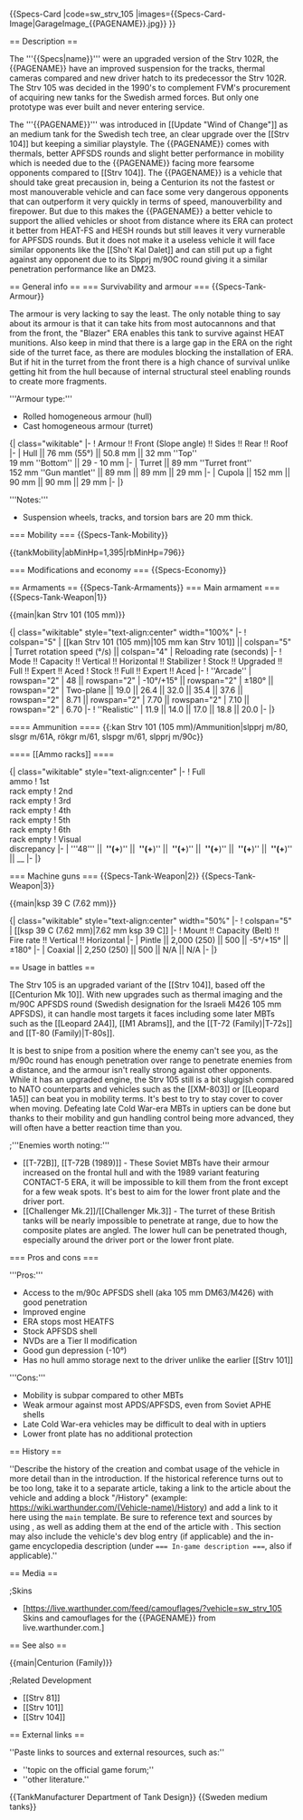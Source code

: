 {{Specs-Card
|code=sw_strv_105
|images={{Specs-Card-Image|GarageImage_{{PAGENAME}}.jpg}}
}}

== Description ==
<!-- ''In the description, the first part should be about the history of the creation and combat usage of the vehicle, as well as its key features. In the second part, tell the reader about the ground vehicle in the game. Insert a screenshot of the vehicle, so that if the novice player does not remember the vehicle by name, he will immediately understand what kind of vehicle the article is talking about.'' -->
The '''{{Specs|name}}''' were an upgraded version of the Strv 102R, the {{PAGENAME}} have an improved suspension for the tracks, thermal cameras compared and new driver hatch to its predecessor the Strv 102R. The Strv 105 was decided in the 1990's to complement FVM's procurement of acquiring new tanks for the Swedish armed forces. But only one prototype was ever built and never entering service. 

The '''{{PAGENAME}}''' was introduced in [[Update "Wind of Change"]] as an medium tank for the Swedish tech tree, an clear upgrade over the [[Strv 104]] but keeping a similiar playstyle. The {{PAGENAME}} comes with thermals, better APFSDS rounds and slight better performance in mobility which is needed due to the {{PAGENAME}} facing more fearsome opponents compared to [[Strv 104]]. The {{PAGENAME}} is a vehicle that should take great precausion in, being a Centurion its not the fastest or most manouverable vehicle and can face some very dangerous opponents that can outperform it very quickly in terms of speed, manouverbility and firepower. But due to this makes the {{PAGENAME}} a better vehicle to support the allied vehicles or shoot from distance where its ERA can protect it better from HEAT-FS and HESH rounds but still leaves it very vurnerable for APFSDS rounds. But it does not make it a useless vehicle it will face similar opponents like the [[Sho't Kal Dalet]] and can still put up a fight against any opponent due to its Slpprj m/90C round giving it a similar penetration performance like an DM23.

== General info ==
=== Survivability and armour ===
{{Specs-Tank-Armour}}
<!-- ''Describe armour protection. Note the most well protected and key weak areas. Appreciate the layout of modules as well as the number and location of crew members. Is the level of armour protection sufficient, is the placement of modules helpful for survival in combat? If necessary use a visual template to indicate the most secure and weak zones of the armour.'' -->
The armour is very lacking to say the least. The only notable thing to say about its armour is that it can take hits from most autocannons and that from the front, the "Blazer" ERA enables this tank to survive against HEAT munitions. Also keep in mind that there is a large gap in the ERA on the right side of the turret face, as there are modules blocking the installation of ERA. But if hit in the turret from the front there is a high chance of survival unlike getting hit from the hull because of internal structural steel enabling rounds to create more fragments.

'''Armour type:'''
* Rolled homogeneous armour (hull)
* Cast homogeneous armour (turret)

{| class="wikitable"
|-
! Armour !! Front (Slope angle) !! Sides !! Rear !! Roof
|-
| Hull || 76 mm (55°) || 50.8 mm || 32 mm ''Top'' <br> 19 mm ''Bottom'' || 29 - 10 mm
|-
| Turret || 89 mm ''Turret front'' <br> 152 mm ''Gun mantlet'' || 89 mm || 89 mm || 29 mm
|-
| Cupola || 152 mm || 90 mm || 90 mm || 29 mm
|-
|}

'''Notes:'''

* Suspension wheels, tracks, and torsion bars are 20 mm thick.

=== Mobility ===
{{Specs-Tank-Mobility}}
<!-- ''Write about the mobility of the ground vehicle. Estimate the specific power and manoeuvrability, as well as the maximum speed forwards and backwards.'' -->

{{tankMobility|abMinHp=1,395|rbMinHp=796}}

=== Modifications and economy ===
{{Specs-Economy}}

== Armaments ==
{{Specs-Tank-Armaments}}
=== Main armament ===
{{Specs-Tank-Weapon|1}}
<!-- ''Give the reader information about the characteristics of the main gun. Assess its effectiveness in a battle based on the reloading speed, ballistics and the power of shells. Do not forget about the flexibility of the fire, that is how quickly the cannon can be aimed at the target, open fire on it and aim at another enemy. Add a link to the main article on the gun: <code><nowiki>{{main|Name of the weapon}}</nowiki></code>. Describe in general terms the ammunition available for the main gun. Give advice on how to use them and how to fill the ammunition storage.'' -->
{{main|kan Strv 101 (105 mm)}}

{| class="wikitable" style="text-align:center" width="100%"
|-
! colspan="5" | [[kan Strv 101 (105 mm)|105 mm kan Strv 101]] || colspan="5" | Turret rotation speed (°/s) || colspan="4" | Reloading rate (seconds)
|-
! Mode !! Capacity !! Vertical !! Horizontal !! Stabilizer
! Stock !! Upgraded !! Full !! Expert !! Aced
! Stock !! Full !! Expert !! Aced
|-
! ''Arcade''
| rowspan="2" | 48 || rowspan="2" | -10°/+15° || rowspan="2" | ±180° || rowspan="2" | Two-plane || 19.0 || 26.4 || 32.0 || 35.4 || 37.6 || rowspan="2" | 8.71 || rowspan="2" | 7.70 || rowspan="2" | 7.10 || rowspan="2" | 6.70
|-
! ''Realistic''
| 11.9 || 14.0 || 17.0 || 18.8 || 20.0
|-
|}

==== Ammunition ====
{{:kan Strv 101 (105 mm)/Ammunition|slpprj m/80, slsgr m/61A, rökgr m/61, slspgr m/61, slpprj m/90c}}

==== [[Ammo racks]] ====
<!-- [[File:Ammoracks_{{PAGENAME}}.png|right|thumb|x250px|[[Ammo racks]] of the {{PAGENAME}}]] -->
<!-- '''Last updated:''' -->
{| class="wikitable" style="text-align:center"
|-
! Full<br>ammo
! 1st<br>rack empty
! 2nd<br>rack empty
! 3rd<br>rack empty
! 4th<br>rack empty
! 5th<br>rack empty
! 6th<br>rack empty
! Visual<br>discrepancy
|-
| '''48''' || __&nbsp;''(+__)'' || __&nbsp;''(+__)'' || __&nbsp;''(+__)'' || __&nbsp;''(+__)'' || __&nbsp;''(+__)'' || __&nbsp;''(+__)'' || __
|-
|}

=== Machine guns ===
{{Specs-Tank-Weapon|2}}
{{Specs-Tank-Weapon|3}}
<!-- ''Offensive and anti-aircraft machine guns not only allow you to fight some aircraft but also are effective against lightly armoured vehicles. Evaluate machine guns and give recommendations on its use.'' -->
{{main|ksp 39 C (7.62 mm)}}

{| class="wikitable" style="text-align:center" width="50%"
|-
! colspan="5" | [[ksp 39 C (7.62 mm)|7.62 mm ksp 39 C]]
|-
! Mount !! Capacity (Belt) !! Fire rate !! Vertical !! Horizontal
|-
| Pintle || 2,000 (250) || 500 || -5°/+15° || ±180°
|-
| Coaxial || 2,250 (250) || 500 || N/A || N/A
|-
|}

== Usage in battles ==
<!-- ''Describe the tactics of playing in the vehicle, the features of using vehicles in the team and advice on tactics. Refrain from creating a "guide" - do not impose a single point of view but instead give the reader food for thought. Describe the most dangerous enemies and give recommendations on fighting them. If necessary, note the specifics of the game in different modes (AB, RB, SB).'' -->
The Strv 105 is an upgraded variant of the [[Strv 104]], based off the [[Centurion Mk 10]]. With new upgrades such as thermal imaging and the m/90C APFSDS round (Swedish designation for the Israeli M426 105 mm APFSDS), it can handle most targets it faces including some later MBTs such as the [[Leopard 2A4]], [[M1 Abrams]], and the [[T-72 (Family)|T-72s]] and [[T-80 (Family)|T-80s]].

It is best to snipe from a position where the enemy can't see you, as the m/90c round has enough penetration over range to penetrate enemies from a distance, and the armour isn't really strong against other opponents. While it has an upgraded engine, the Strv 105 still is a bit sluggish compared to NATO counterparts and vehicles such as the [[XM-803]] or [[Leopard 1A5]] can beat you in mobility terms. It's best to try to stay cover to cover when moving. Defeating late Cold War-era MBTs in uptiers can be done but thanks to their mobility and gun handling control being more advanced, they will often have a better reaction time than you.

;'''Enemies worth noting:'''

* [[T-72B]], [[T-72B (1989)]] - These Soviet MBTs have their armour increased on the frontal hull and with the 1989 variant featuring CONTACT-5 ERA, it will be impossible to kill them from the front except for a few weak spots. It's best to aim for the lower front plate and the driver port.
* [[Challenger Mk.2]]/[[Challenger Mk.3]] - The turret of these British tanks will be nearly impossible to penetrate at range, due to how the composite plates are angled. The lower hull can be penetrated though, especially around the driver port or the lower front plate.

=== Pros and cons ===
<!-- ''Summarise and briefly evaluate the vehicle in terms of its characteristics and combat effectiveness. Mark its pros and cons in a bulleted list. Try not to use more than 6 points for each of the characteristics. Avoid using categorical definitions such as "bad", "good" and the like - use substitutions with softer forms such as "inadequate" and "effective".'' -->

'''Pros:'''

* Access to the m/90c APFSDS shell (aka 105 mm DM63/M426) with good penetration
* Improved engine
* ERA stops most HEATFS
* Stock APFSDS shell
* NVDs are a Tier II modification
* Good gun depression (-10°)
* Has no hull ammo storage next to the driver unlike the earlier [[Strv 101]]

'''Cons:'''

* Mobility is subpar compared to other MBTs
* Weak armour against most APDS/APFSDS, even from Soviet APHE shells
* Late Cold War-era vehicles may be difficult to deal with in uptiers
* Lower front plate has no additional protection

== History ==
<!-- ''Describe the history of the creation and combat usage of the vehicle in more detail than in the introduction. If the historical reference turns out to be too long, take it to a separate article, taking a link to the article about the vehicle and adding a block "/History" (example: <nowiki>https://wiki.warthunder.com/(Vehicle-name)/History</nowiki>) and add a link to it here using the <code>main</code> template. Be sure to reference text and sources by using <code><nowiki><ref></ref></nowiki></code>, as well as adding them at the end of the article with <code><nowiki><references /></nowiki></code>. This section may also include the vehicle's dev blog entry (if applicable) and the in-game encyclopedia description (under <code><nowiki>=== In-game description ===</nowiki></code>, also if applicable).'' -->
''Describe the history of the creation and combat usage of the vehicle in more detail than in the introduction. If the historical reference turns out to be too long, take it to a separate article, taking a link to the article about the vehicle and adding a block "/History" (example: <nowiki>https://wiki.warthunder.com/(Vehicle-name)/History</nowiki>) and add a link to it here using the <code>main</code> template. Be sure to reference text and sources by using <code><nowiki><ref></ref></nowiki></code>, as well as adding them at the end of the article with <code><nowiki><references /></nowiki></code>. This section may also include the vehicle's dev blog entry (if applicable) and the in-game encyclopedia description (under <code><nowiki>=== In-game description ===</nowiki></code>, also if applicable).''

== Media ==
<!-- ''Excellent additions to the article would be video guides, screenshots from the game, and photos.'' -->

;Skins

* [https://live.warthunder.com/feed/camouflages/?vehicle=sw_strv_105 Skins and camouflages for the {{PAGENAME}} from live.warthunder.com.]

== See also ==
<!-- ''Links to the articles on the War Thunder Wiki that you think will be useful for the reader, for example:''
* ''reference to the series of the vehicles;''
* ''links to approximate analogues of other nations and research trees.'' -->
{{main|Centurion (Family)}}

;Related Development

* [[Strv 81]]
* [[Strv 101]]
* [[Strv 104]]

== External links ==
<!-- ''Paste links to sources and external resources, such as:''
* ''topic on the official game forum;''
* ''other literature.'' -->
''Paste links to sources and external resources, such as:''

* ''topic on the official game forum;''
* ''other literature.''

{{TankManufacturer Department of Tank Design}}
{{Sweden medium tanks}}